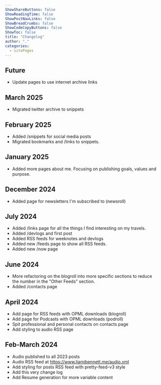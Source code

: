 ```yaml
---
ShowShareButtons: false
ShowReadingTime: false
ShowPostNavLinks: false
ShowBreadCrumbs: false
ShowCodeCopyButtons: false
ShowToc: false
title: "Changelog"
author: "."
categories:
  - sitePages
---
```


## Future
* Update pages to use internet archive links

## March 2025
* Migrated twitter archive to snippets

## February 2025
* Added /snippets for social media posts
* Migrated bookmarks and /links to snippets.

## January 2025
* Added more pages about me. Focusing on publishing goals, values and purpose. 

## December 2024
* Added page for newsletters I'm subscribed to (newsroll)
 
## July 2024
* Added /links page for all the things I find interesting on my travels.
* Added /devlogs and first post
* Added RSS feeds for weeknotes and devlogs
* Added new /feeds page to show all RSS feeds.
* Added new /now page

## June 2024
* More refactoring on the blogroll into more specific sections to reduce the number in the "Other Feeds" section.
* Added /contacts page

## April 2024
* Add page for RSS feeds with OPML downloads (blogroll)
* Add page for Podcasts with OPML downloads (podroll)
* Spit professional and personal contacts on contacts page
* Add styling to audio RSS page

## Feb-March 2024

* Audio published to all 2023 posts
* Audio RSS feed at https://www.liamjbennett.me/audio.xml
* Add styling for posts RSS feed with pretty-feed-v3 style
* Add this very change log
* Add Resume generation for more variable content